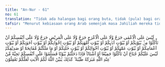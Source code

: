 ```yaml
---
title: "An-Nur - 61"
no: 61
translation: "Tidak ada halangan bagi orang buta, tidak (pula) bagi orang pincang, tidak (pula) bagi orang sakit, dan tidak (pula) bagi dirimu, makan (bersama-sama mereka) di rumah kamu atau di rumah bapak-bapakmu, di rumah ibu-ibumu, di rumah saudara-saudaramu yang laki-laki, di rumah saudara-saudaramu yang perempuan, di rumah saudara-saudara bapakmu yang laki-laki, di rumah saudara-saudara bapakmu yang perempuan, di rumah saudara-saudara ibumu yang laki-laki, di rumah saudara-saudara ibumu yang perempuan, (di rumah) yang kamu miliki kuncinya atau (di rumah) kawan-kawanmu. Tidak ada halangan bagi kamu makan bersama-sama mereka atau sendiri-sendiri. Apabila kamu memasuki rumah-rumah hendaklah kamu memberi salam (kepada penghuninya, yang berarti memberi salam) kepada dirimu sendiri, dengan salam yang penuh berkah dan baik dari sisi Allah. Demikianlah Allah menjelaskan ayat-ayat(-Nya) bagimu, agar kamu mengerti. "
tafsir: "Menurut kebiasaan orang Arab semenjak masa Jahiliah mereka tidak merasa keberatan apa-apa meskipun tanpa diundang di rumah kaum kerabat dan kadang-kadang mereka membawa serta famili yang cacat makan bersama-sama. Pada ayat ini telah disusun urutan kaum kerabat itu dimulai dari yang paling dekat, kemudian yang dekat bahkan termasuk pula pemegang kuasa atau harta dan teman-teman akrab, karena tidak jarang seorang teman dibiarkan di rumah kita tanpa diundang atau meminta izin lebih dahulu. Urutan susunan kaum kerabat itu adalah sebagai berikut:\n\n1. Yang paling dekat kepada seseorang ialah anak dan istrinya, tetapi dalam ayat ini tidak ada disebutkan anak dan istri karena cukuplah dengan menyebut \"di rumah kamu\" karena biasa seorang tinggal bersama anak dan istrinya. Maka di rumah anak istri tidak perlu ada izin atau ajakan untuk makan lebih dahulu, baru boleh makan. Demikian pula kalau anak itu telah mendirikan rumah tangga sendiri maka bapaknya boleh saja datang ke rumah anaknya untuk makan tanpa undangan atau ajakan, karena rumah anak itu sebenarnya rumah bapaknya juga karena Nabi Muhammad saw pernah bersabda: \"Engkau sendiri dan harta kekayaanmu adalah milik bapakmu.\" (Riwayat Ahmad dan Ashabus-Sunan)\n\n2. Ayah. Anak tidaklah perlu meminta izin lebih dahulu kepada bapak untuk makan, karena memang sudah menjadi kewajiban bagi bapak untuk menafkahi anaknya. Bila anak sudah berkeluarga dan berpisah rumah dengan bapaknya tidak juga perlu meminta izin untuk makan meskipun tidak tinggal lagi di rumah bapaknya.\n\n3. Ibu. Kita sudah mengetahui bagaimana kasih sayang seorang ibu terhadap anaknya. Walaupun anaknya sudah besar dan sudah beranak cucu sekalipun, namun kasih ibu tetap seperti sediakala. Benarlah pepatah yang mengatakan, \"kasih anak sepanjang penggalah dan kasih ibu sepanjang jalan.\" Tidaklah menjadi soal baginya bila anaknya makan di rumahnya tanpa ajakan, bahkan dia akan sangat bahagia melihat anaknya bertingkah laku seperti dahulu di kala masih belum dewasa.\n\n4. Saudara laki-laki. Hubungan antara seorang dengan saudaranya adalah hubungan darah yang tidak bisa diputuskan, meskipun terjadi perselisihan dan pertengkaran. Maka sebagai memupuk rasa persaudaraan di dalam hati masing-masing maka janganlah hendaknya hubungan itu dibatasi dengan formalitas etika dan protokol yang berlaku bagi orang lain. Alangkah akrabnya hubungan sesama saudara bila sewaktu-waktu seseorang datang ke rumah saudaranya dan makan bersama di sana.\n\n5. Saudara perempuan hal ini sama dengan makan di rumah saudara laki-laki.\n\n6. Saudara laki-laki ayah (paman).\n\n7. Saudara perempuan ayah (bibi).\n\n8. Saudara laki-laki dari ibu.\n\n9. Saudara perempuan dari ibu.\n\n10. Orang yang diberi kuasa memelihara harta benda seseorang.\n\n11. Teman akrab.\n\nDemikianlah Allah menyatakan janganlah seseorang baik yang memiliki maupun tidak memiliki cacat tubuh merasa keberatan untuk makan di rumah kaum kerabatnya selama kaum kerabatnya itu benar-benar tidak merasa keberatan atas hal itu, karena hubungan kerabat harus dipupuk dan disuburkan. Sedang hubungan dengan orang lain seperti dengan tetangga baik yang dekat maupun yang jauh harus dijaga sebaik-baiknya, apalagi hubungan dengan kaum kerabat.\n\nMeskipun demikian seseorang janganlah berbuat semaunya terhadap kaum kerabatnya apalagi bila kaum kerabatnya itu sedang kesulitan dalam rumah tangganya dan hidup serba kekurangan kemudian karena kita ada hubungan kerabat beramai-ramai makan di rumahnya. Rasa tenggang menenggang dan rasa bantu membantu haruslah dibina sebaik-baiknya. Bila kita melihat salah seorang kerabat dalam kekurangan hendaklah kaum kerabatnya bergotong royong menolong dan membantunya. Lalu Allah menerangkan lagi tidak mengapa seorang makan bersama-sama atau sendiri-sendiri.\n\nDiriwayatkan dari Ibnu 'Abbas, adh-ahhaq dan Qatadah bahwa ayat ini turun berkenaan dengan Bani Lais bin Amr bin Kinanah, mereka merasa keberatan sekali makan sendiri-sendiri. Pernah terjadi seseorang di antara mereka tidak makan sepanjang hari karena tidak ada tamu yang akan makan bersama dia. Selama belum ada orang yang akan menemaninya makan dia tidak mau makan. Kadang-kadang ada pula di antara mereka yang sudah tersedia makanan di hadapannya tetapi dia tidak mau menyentuh makanan itu sampai sore hari. Ada pula di antara mereka yang tidak mau meminum susu untanya padahal untanya sedang banyak air susunya karena tidak ada tamu yang akan minum bersama dia. Barulah apabila hari sudah malam dan tidak juga ada tamu dia mau makan sendirian.\n\nHatim Ath-thÂ±i seorang yang paling terkenal sangat pemurah mengucapkan satu bait syair kepada istrinya: \n\nApabila engkau memasak makanan, maka carilah orang yang akan memakannya bersamaku, karena aku tidak akan memakan makanan itu sendirian.\n\nMaka untuk menghilangkan kebiasaan yang mungkin tampaknya baik karena menunjukkan sifat pemurah pada seseorang, tetapi kadang-kadang tidak sesuai dengan keadaan semua orang, Allah menerangkan bahwa seseorang boleh makan bersama dan boleh makan sendirian.\n\nJanganlah seseorang memberatkan dirinya dengan kebiasaan makan bersama tamu, lalu karena tidak ada tamu dia tidak mau makan. Kemudian Allah menyerukan kepada setiap orang mukmin agar apabila dia masuk ke rumah salah seorang dari kaum kerabatnya, hendaklah dia mengucapkan salam lebih dahulu kepada seisi rumah itu, yaitu salam yang ditetapkan oleh Allah, salam yang penuh berkat dan kebaikan yaitu, \"Assalamu'alaikum warahmatullahi wabarakatuh.\" Dengan demikian karib kerabat yang ada di rumah itu akan senang dan gembira dan menerimanya dengan hati terbuka.\n\nAl-Hafiz, Abu Bakar al-Bazzar meriwayatkan bahwa Anas berkata: Rasulullah mengajarkan kepadaku lima hal. Rasulullah bersabda, \"Hai Anas! Berwudulah dengan sempurna tentu umurmu akan bertambah, beri salamlah kepada siapa yang kamu temui di antara umatku, tentu kebaikanmu akan bertambah banyak, apabila engkau memasuki rumahmu, ucapkanlah salam kepada keluargamu; tentu rumahmu itu akan penuh dengan berkah, kerjakanlah salat duha karena salat duha itu adalah salat orang-orang saleh di masa dahulu. Hai Anas sayangilah anak-anak dan hormatilah orang tua, niscaya engkau akan termasuk teman-temanku pada hari Kiamat nanti.\" \n\nDemikianlah Allah menerangkan ayat-Nya sebagai petunjuk bagi hamba-Nya, bukan saja petunjuk mengenai hal-hal yang besar, melainkan juga petunjuk mengenai hal-hal yang kecil. Semoga dengan mengamalkan petunjuk itu kita dapat memikirkan bagaimana baik dan berharganya petunjuk itu."
---
```


لَيْسَ عَلَى الْاَعْمٰى حَرَجٌ وَّلَا عَلَى الْاَعْرَجِ حَرَجٌ وَّلَا عَلَى الْمَرِيْضِ حَرَجٌ وَّلَا عَلٰٓى اَنْفُسِكُمْ اَنْ تَأْكُلُوْا مِنْۢ بُيُوْتِكُمْ اَوْ بُيُوْتِ اٰبَاۤىِٕكُمْ اَوْ بُيُوْتِ اُمَّهٰتِكُمْ اَوْ بُيُوْتِ اِخْوَانِكُمْ اَوْ بُيُوْتِ اَخَوٰتِكُمْ اَوْ بُيُوْتِ اَعْمَامِكُمْ اَوْ بُيُوْتِ عَمّٰتِكُمْ اَوْ بُيُوْتِ اَخْوَالِكُمْ اَوْ بُيُوْتِ خٰلٰتِكُمْ اَوْ مَا مَلَكْتُمْ مَّفَاتِحَهٗٓ اَوْ صَدِيْقِكُمْۗ  لَيْسَ عَلَيْكُمْ جُنَاحٌ اَنْ تَأْكُلُوْا جَمِيْعًا اَوْ اَشْتَاتًاۗ فَاِذَا دَخَلْتُمْ بُيُوْتًا فَسَلِّمُوْا عَلٰٓى اَنْفُسِكُمْ تَحِيَّةً مِّنْ عِنْدِ اللّٰهِ مُبٰرَكَةً طَيِّبَةً ۗ كَذٰلِكَ يُبَيِّنُ اللّٰهُ لَكُمُ الْاٰيٰتِ لَعَلَّكُمْ تَعْقِلُوْنَ ࣖ
